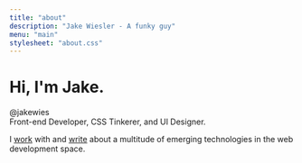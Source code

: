 ```yaml
---
title: "about"
description: "Jake Wiesler - A funky guy"
menu: "main"
stylesheet: "about.css"
---
```


<div class="splash__header">
  <h1>Hi, I'm Jake<span class="fancy">.</span></h1>
  <span class="handle">@jakewies</span>
</div>

<div class="splash__skills">
  <span>Front-end Developer,</span>
  <span>CSS Tinkerer, and</span>
  <span>UI Designer.</span>
</div>

<p>I <a href="/work" class="fancy">work</a> with and <a href="/posts" class="fancy">write</a> about a multitude of emerging technologies in the web development space.</p>